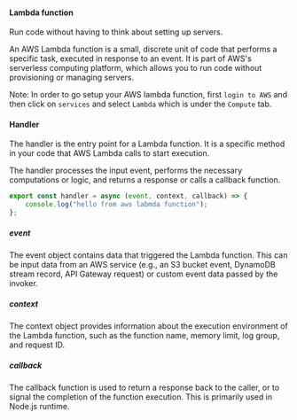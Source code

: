 #### Lambda function
Run code without having to think about setting up servers.

An AWS Lambda function is a small, discrete unit of code that performs a specific task, executed in response to an event. It is part of AWS's serverless computing platform, which allows you to run code without provisioning or managing servers.


Note:
	In order to go setup your AWS lambda function, first `login to AWS` and then click on `services` and select `Lambda` which is under the `Compute` tab.



#### Handler
The handler is the entry point for a Lambda function. It is a specific method in your code that AWS Lambda calls to start execution.

The handler processes the input event, performs the necessary computations or logic, and returns a response or calls a callback function.
```js
export const handler = async (event, context, callback) => { 
	console.log("hello from aws labmda function"); 
};
```
##### event
The event object contains data that triggered the Lambda function. This can be input data from an AWS service (e.g., an S3 bucket event, DynamoDB stream record, API Gateway request) or custom event data passed by the invoker.

##### context
The context object provides information about the execution environment of the Lambda function, such as the function name, memory limit, log group, and request ID.

##### callback
The callback function is used to return a response back to the caller, or to signal the completion of the function execution. This is primarily used in Node.js runtime.